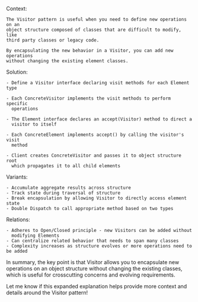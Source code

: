 Context:

    The Visitor pattern is useful when you need to define new operations on an
    object structure composed of classes that are difficult to modify, like
    third party classes or legacy code. 
    
    By encapsulating the new behavior in a Visitor, you can add new operations
    without changing the existing element classes.
    
Solution:

    - Define a Visitor interface declaring visit methods for each Element type

    - Each ConcreteVisitor implements the visit methods to perform specific
      operations

    - The Element interface declares an accept(Visitor) method to direct a
      visitor to itself

    - Each ConcreteElement implements accept() by calling the visitor's visit
      method

    - Client creates ConcreteVisitor and passes it to object structure root
      which propagates it to all child elements

Variants: 

    - Accumulate aggregate results across structure
    - Track state during traversal of structure 
    - Break encapsulation by allowing Visitor to directly access element state
    - Double Dispatch to call appropriate method based on two types 

Relations:

    - Adheres to Open/Closed principle - new Visitors can be added without
      modifying Elements
    - Can centralize related behavior that needs to span many classes
    - Complexity increases as structure evolves or more operations need to be added

In summary, the key point is that Visitor allows you to encapsulate new
operations on an object structure without changing the existing classes, which
is useful for crosscutting concerns and evolving requirements.

Let me know if this expanded explanation helps provide more context and details
around the Visitor pattern!